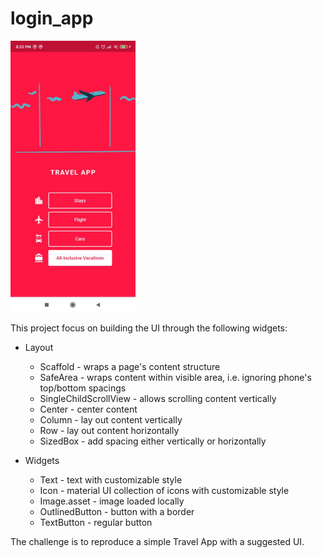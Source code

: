 # login_app

<img src="./.github/app.png" width="200"/>

This project focus on building the UI through the following widgets:
* Layout
  * Scaffold - wraps a page's content structure
  * SafeArea - wraps content within visible area, i.e. ignoring phone's top/bottom spacings
  * SingleChildScrollView - allows scrolling content vertically
  * Center - center content
  * Column - lay out content vertically
  * Row - lay out content horizontally
  * SizedBox - add spacing either vertically or horizontally

* Widgets
  * Text - text with customizable style
  * Icon - material UI collection of icons with customizable style
  * Image.asset - image loaded locally
  * OutlinedButton - button with a border
  * TextButton - regular button

The challenge is to reproduce a simple Travel App with a suggested UI.
